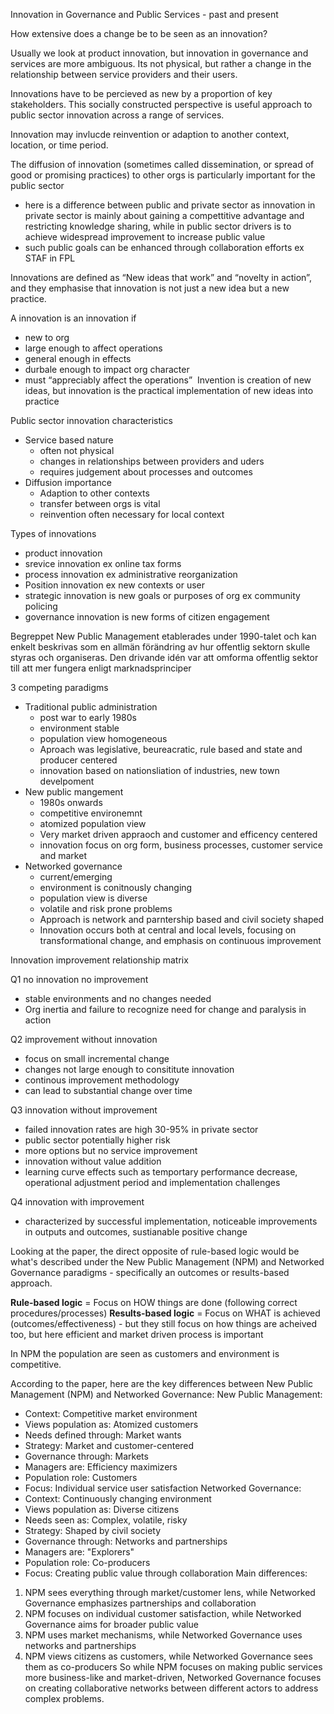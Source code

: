 Innovation in Governance and Public Services - past and present

How extensive does a change be to be seen as an innovation?

Usually we look at product innovation, but innovation in governance and services are more ambiguous. Its not physical, but rather a change in the relationship between service providers and their users.

Innovations have to be percieved as new by a proportion of key stakeholders. This socially constructed perspective is useful approach to public sector innovation across a range of services.

Innovation may invlucde reinvention or adaption to another context, location, or time period.

The diffusion of innovation (sometimes called dissemination, or spread of good or promising practices) to other orgs is particularly important for the public sector
- here is a difference between public and private sector as innovation in private sector is mainly about gaining a compettitive advantage and restricting knowledge sharing, while in public sector drivers is to achieve widespread improvement to increase public value
- such public goals can be enhanced through collaboration efforts ex STAF in FPL

Innovations are defined as “New ideas that work” and “novelty in action”, and they emphasise that innovation is not just a new idea but a new practice.


A innovation is an innovation if
- new to org
- large enough to affect operations
- general enough in effects
- durbale enough to impact org character
- must “appreciably affect the operations” 
Invention is creation of new ideas, but innovation is the practical implementation of new ideas into practice

Public sector innovation characteristics
- Service based nature
    - often not physical
    - changes in relationships between providers and uders
    - requires judgement about processes and outcomes
- Diffusion importance
    - Adaption to other contexts
    - transfer between orgs is vital
    - reinvention often necessary for local context

Types of innovations
- product innovation
- srevice innovation ex online tax forms
- process innovation ex administrative reorganization
- Position innovation ex new contexts or user
- strategic innovation is new goals or purposes of org ex community policing 
- governance innovation is new forms of citizen engagement

Begreppet New Public Management etablerades under 1990-talet och kan enkelt beskrivas som en allmän förändring av hur offentlig sektorn skulle styras och organiseras. Den drivande idén var att omforma offentlig sektor till att mer fungera enligt marknadsprinciper

3 competing paradigms
- Traditional public administration
    - post war to early 1980s
    - environment stable
    - population view homogeneous
    - Aproach was legislative, beureacratic, rule based and state and producer centered
    - innovation based on nationsliation of industries, new town develpoment
- New public mangement
    - 1980s onwards
    - competitive environemnt
    - atomized population view
    - Very market driven appraoch and customer and efficency centered
    - innovation focus on org form, business processes, customer service and market
- Networked governance
    - current/emerging
    - environment is conitnously changing
    - population view is diverse
    - volatile and risk prone problems
    - Approach is network and parntership based and civil society shaped
    - Innovation occurs both at central and local levels, focusing on transformational change, and emphasis on continuous improvement

Innovation improvement relationship matrix

Q1 no innovation no improvement
- stable environments and no changes needed
- Org inertia and failure to recognize need for change and paralysis in action

Q2 improvement without innovation
- focus on small incremental change
- changes not large enough to consititute innovation
- continous improvement methodology
- can lead to substantial change over time

Q3 innovation without improvement
- failed innovation rates are high 30-95% in private sector
- public sector potentially higher risk
- more options but no service improvement
- innovation without value addition
- learning curve effects such as temportary performance decrease, operational adjustment period and implementation challenges

Q4 innovation with improvement
- characterized by successful implementation, noticeable improvements in outputs and outcomes, sustianable positive change 


Looking at the paper, the direct opposite of rule-based logic would be what's described under the New Public Management (NPM) and Networked Governance paradigms - specifically an outcomes or results-based approach.

**Rule-based logic** = Focus on HOW things are done (following correct procedures/processes) **Results-based logic** = Focus on WHAT is achieved (outcomes/effectiveness) - but they still focus on how things are acheived too, but here efficient and market driven process is important

In NPM the population are seen as customers and environment is competitive.


According to the paper, here are the key differences between New Public Management (NPM) and Networked Governance:
New Public Management:
* Context: Competitive market environment
* Views population as: Atomized customers
* Needs defined through: Market wants
* Strategy: Market and customer-centered
* Governance through: Markets
* Managers are: Efficiency maximizers
* Population role: Customers
* Focus: Individual service user satisfaction
Networked Governance:
* Context: Continuously changing environment
* Views population as: Diverse citizens
* Needs seen as: Complex, volatile, risky
* Strategy: Shaped by civil society
* Governance through: Networks and partnerships
* Managers are: "Explorers"
* Population role: Co-producers
* Focus: Creating public value through collaboration
Main differences:
1. NPM sees everything through market/customer lens, while Networked Governance emphasizes partnerships and collaboration
2. NPM focuses on individual customer satisfaction, while Networked Governance aims for broader public value
3. NPM uses market mechanisms, while Networked Governance uses networks and partnerships
4. NPM views citizens as customers, while Networked Governance sees them as co-producers
So while NPM focuses on making public services more business-like and market-driven, Networked Governance focuses on creating collaborative networks between different actors to address complex problems.










